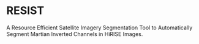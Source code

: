 # RESIST
A Resource Efficient Satellite Imagery Segmentation Tool to Automatically Segment Martian Inverted Channels in HiRISE Images.
